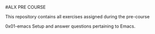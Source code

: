 #ALX PRE COURSE

This repository contains all exercises assigned during the pre-course

0x01-emacs	Setup and answer questions pertaining to Emacs.
